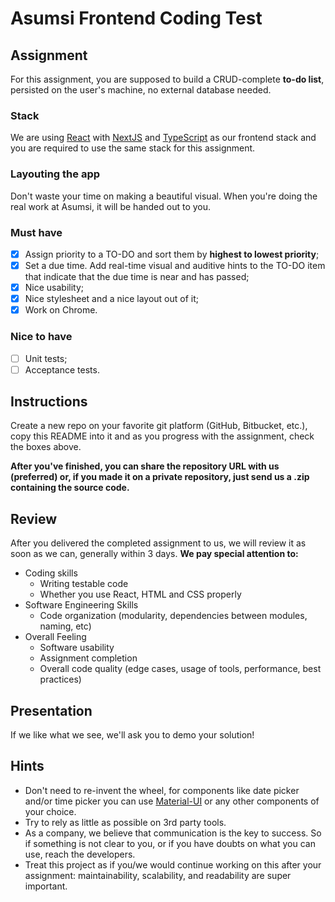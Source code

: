 # Asumsi Frontend Coding Test

## Assignment

For this assignment, you are supposed to build a CRUD-complete **to-do list**, persisted on the user's machine, no external database needed.

### Stack

We are using [React](https://reactjs.org/) with [NextJS](https://nextjs.org/) and [TypeScript](https://www.typescriptlang.org/) as our frontend stack and you are required to use the same stack for this assignment.

### Layouting the app

Don't waste your time on making a beautiful visual. When you're doing the real work at Asumsi, it will be handed out to you.

### Must have

- [x] Assign priority to a TO-DO and sort them by **highest to lowest priority**;
- [x] Set a due time. Add real-time visual and auditive hints to the TO-DO item that indicate that the due time is near and has passed;
- [x] Nice usability;
- [x] Nice stylesheet and a nice layout out of it;
- [x] Work on Chrome.

### Nice to have

- [ ] Unit tests;
- [ ] Acceptance tests.

## Instructions

Create a new repo on your favorite git platform (GitHub, Bitbucket, etc.), copy this README into it and as you progress with the assignment, check the boxes above.

**After you've finished, you can share the repository URL with us (preferred) or, if you made it on a private repository, just send us a .zip containing the source code.**

## Review

After you delivered the completed assignment to us, we will review it as soon as we can, generally within 3 days. **We pay special attention to:**

- Coding skills
  - Writing testable code
  - Whether you use React, HTML and CSS properly
- Software Engineering Skills
  - Code organization (modularity, dependencies between modules, naming, etc)
- Overall Feeling
  - Software usability
  - Assignment completion
  - Overall code quality (edge cases, usage of tools, performance, best practices)

## Presentation

If we like what we see, we'll ask you to demo your solution!

## Hints

- Don't need to re-invent the wheel, for components like date picker and/or time picker you can use [Material-UI](https://material-ui.com/) or any other components of your choice.
- Try to rely as little as possible on 3rd party tools.
- As a company, we believe that communication is the key to success. So if something is not clear to you, or if you have doubts on what you can use, reach the developers.
- Treat this project as if you/we would continue working on this after your assignment: maintainability, scalability, and readability are super important.
